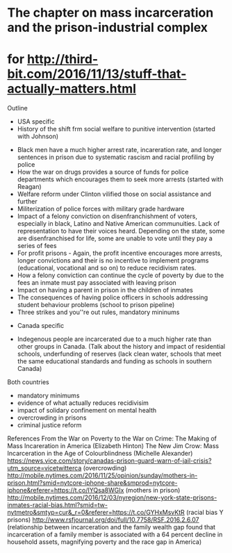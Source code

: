 # The chapter on mass incarceration and the prison-industrial complex
# for http://third-bit.com/2016/11/13/stuff-that-actually-matters.html

Outline

- USA specific
- History of the shift frm social welfare to punitive intervention (started with Johnson)
* Black men have a much higher arrest rate, incareration rate, and longer sentences in prison due to systematic rascism and racial profiling by police
* How the war on drugs provides a source of funds for police departments which encourages them to seek more arrests (started with Reagan)
* Welfare reform under Clinton vilified those on social assistance and further 
* Militerization of police forces with military grade hardware
* Impact of a felony conviction on disenfranchishment of voters, especially in black, Latino and Native American communuities. Lack of representation to have their voices heard. Depending on the state, some are disenfranchised for life, some are unable to vote until they pay a series of fees
* For profit prisons - Again, the profit incentive encourages more arrests, longer convictions and their is no incentive to implement programs (educational, vocational and so on) to reduce recidivism rates.
* How a felony conviction can continue the cycle of poverty by due to the fees an inmate must pay  associated with leaving prison
* Impact on having a parent in prison in the children of inmates
* The consequences of having police officers in schools addressing student behaviour problems (school to prison pipeline)
* Three strikes and you''re out rules, mandatory mininums 

- Canada specific 
* Indegenous people are incarcerated due to a much higher rate than other groups in Canada.  (Talk about the history and impact of residential schools, underfunding of reserves (lack clean water, schools that meet the same educational standards and funding as schools in southern Canada)

Both countries
* mandatory minimums
* evidence of what actually reduces recidivisim
* impact of solidary confinement on mental health
* overcrowding in prisons
* criminal justice reform


References
From the War on Poverty to the War on Crime: The Making of Mass Incareration in America (Elizabeth Hinton)
The New Jim Crow: Mass Incarceration in the Age of Colourblindness (Michelle Alexander)
https://news.vice.com/story/canadas-prison-guard-warn-of-jail-crisis?utm_source=vicetwitterca (overcrowding)
http://mobile.nytimes.com/2016/11/25/opinion/sunday/mothers-in-prison.html?smid=nytcore-iphone-share&smprod=nytcore-iphone&referer=https://t.co/IYQsa8WGIx (mothers in prison)
http://mobile.nytimes.com/2016/12/03/nyregion/new-york-state-prisons-inmates-racial-bias.html?smid=tw-nytmetro&smtyp=cur&_r=0&referer=https://t.co/GYHxMsvKtR (racial bias  Y prisons)
http://www.rsfjournal.org/doi/full/10.7758/RSF.2016.2.6.07 (relationship between incarceration and the family wealth gap found that incarceration of a family member is associated with a 64 percent decline in household assets, magnifying poverty and the race gap in America)
